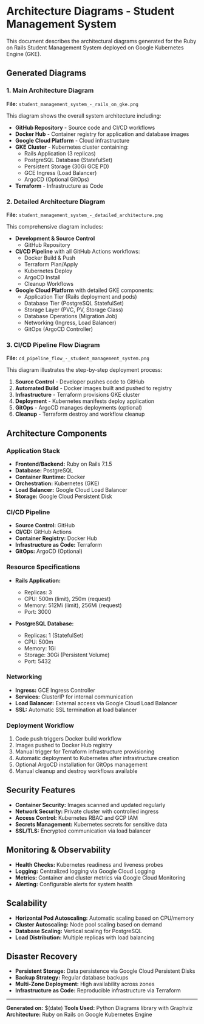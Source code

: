 # Architecture Diagrams - Student Management System

This document describes the architectural diagrams generated for the Ruby on Rails Student Management System deployed on Google Kubernetes Engine (GKE).

## Generated Diagrams

### 1. Main Architecture Diagram
**File:** `student_management_system_-_rails_on_gke.png`

This diagram shows the overall system architecture including:
- **GitHub Repository** - Source code and CI/CD workflows
- **Docker Hub** - Container registry for application and database images
- **Google Cloud Platform** - Cloud infrastructure
- **GKE Cluster** - Kubernetes cluster containing:
  - Rails Application (3 replicas)
  - PostgreSQL Database (StatefulSet)
  - Persistent Storage (30Gi GCE PD)
  - GCE Ingress (Load Balancer)
  - ArgoCD (Optional GitOps)
- **Terraform** - Infrastructure as Code

### 2. Detailed Architecture Diagram
**File:** `student_management_system_-_detailed_architecture.png`

This comprehensive diagram includes:
- **Development & Source Control**
  - GitHub Repository
- **CI/CD Pipeline** with all GitHub Actions workflows:
  - Docker Build & Push
  - Terraform Plan/Apply
  - Kubernetes Deploy
  - ArgoCD Install
  - Cleanup Workflows
- **Google Cloud Platform** with detailed GKE components:
  - Application Tier (Rails deployment and pods)
  - Database Tier (PostgreSQL StatefulSet)
  - Storage Layer (PVC, PV, Storage Class)
  - Database Operations (Migration Job)
  - Networking (Ingress, Load Balancer)
  - GitOps (ArgoCD Controller)

### 3. CI/CD Pipeline Flow Diagram
**File:** `cd_pipeline_flow_-_student_management_system.png`

This diagram illustrates the step-by-step deployment process:
1. **Source Control** - Developer pushes code to GitHub
2. **Automated Build** - Docker images built and pushed to registry
3. **Infrastructure** - Terraform provisions GKE cluster
4. **Deployment** - Kubernetes manifests deploy application
5. **GitOps** - ArgoCD manages deployments (optional)
6. **Cleanup** - Terraform destroy and workflow cleanup

## Architecture Components

### Application Stack
- **Frontend/Backend:** Ruby on Rails 7.1.5
- **Database:** PostgreSQL
- **Container Runtime:** Docker
- **Orchestration:** Kubernetes (GKE)
- **Load Balancer:** Google Cloud Load Balancer
- **Storage:** Google Cloud Persistent Disk

### CI/CD Pipeline
- **Source Control:** GitHub
- **CI/CD:** GitHub Actions
- **Container Registry:** Docker Hub
- **Infrastructure as Code:** Terraform
- **GitOps:** ArgoCD (Optional)

### Resource Specifications
- **Rails Application:**
  - Replicas: 3
  - CPU: 500m (limit), 250m (request)
  - Memory: 512Mi (limit), 256Mi (request)
  - Port: 3000

- **PostgreSQL Database:**
  - Replicas: 1 (StatefulSet)
  - CPU: 500m
  - Memory: 1Gi
  - Storage: 30Gi (Persistent Volume)
  - Port: 5432

### Networking
- **Ingress:** GCE Ingress Controller
- **Services:** ClusterIP for internal communication
- **Load Balancer:** External access via Google Cloud Load Balancer
- **SSL:** Automatic SSL termination at load balancer

### Deployment Workflow
1. Code push triggers Docker build workflow
2. Images pushed to Docker Hub registry
3. Manual trigger for Terraform infrastructure provisioning
4. Automatic deployment to Kubernetes after infrastructure creation
5. Optional ArgoCD installation for GitOps management
6. Manual cleanup and destroy workflows available

## Security Features
- **Container Security:** Images scanned and updated regularly
- **Network Security:** Private cluster with controlled ingress
- **Access Control:** Kubernetes RBAC and GCP IAM
- **Secrets Management:** Kubernetes secrets for sensitive data
- **SSL/TLS:** Encrypted communication via load balancer

## Monitoring & Observability
- **Health Checks:** Kubernetes readiness and liveness probes
- **Logging:** Centralized logging via Google Cloud Logging
- **Metrics:** Container and cluster metrics via Google Cloud Monitoring
- **Alerting:** Configurable alerts for system health

## Scalability
- **Horizontal Pod Autoscaling:** Automatic scaling based on CPU/memory
- **Cluster Autoscaling:** Node pool scaling based on demand
- **Database Scaling:** Vertical scaling for PostgreSQL
- **Load Distribution:** Multiple replicas with load balancing

## Disaster Recovery
- **Persistent Storage:** Data persistence via Google Cloud Persistent Disks
- **Backup Strategy:** Regular database backups
- **Multi-Zone Deployment:** High availability across zones
- **Infrastructure as Code:** Reproducible infrastructure via Terraform

---

**Generated on:** $(date)
**Tools Used:** Python Diagrams library with Graphviz
**Architecture:** Ruby on Rails on Google Kubernetes Engine